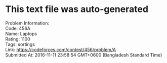 # This text file was auto-generated  
  
Problem Information:  
Code: 456A  
Name: Laptops  
Rating: 1100  
Tags: sortings  
Link: https://codeforces.com/contest/456/problem/A  
Submitted At: 2016-11-11 23:58:54 GMT+0600 (Bangladesh Standard Time)  

